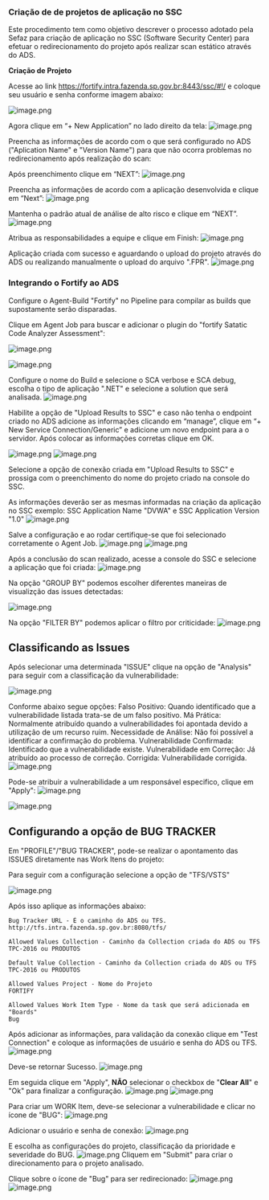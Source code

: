 ### Criação de de projetos de aplicação no SSC

Este procedimento tem como objetivo descrever o processo adotado pela Sefaz para criação de aplicação no SSC (Software Security Center) para efetuar o redirecionamento do projeto após realizar scan estático através do ADS.

**Criação de Projeto**

Acesse ao link https://fortify.intra.fazenda.sp.gov.br:8443/ssc/#!/ e coloque seu usuário e senha conforme imagem abaixo:

![image.png](/.attachments/image-fe774c43-b34e-4197-b37c-fb6b13f16030.png)

Agora clique em “+ New Application” no lado direito da tela:
![image.png](/.attachments/image-74d71f7b-5efd-4727-ac0d-656b7dfc0629.png)

Preencha as informações de acordo com o que será configurado no ADS ("Aplication Name" e "Version Name") para que não ocorra problemas no redirecionamento após realização do scan:

Após preenchimento clique em “NEXT”:
![image.png](/.attachments/image-125a1b1d-ac0b-4536-acce-fc6a9140624f.png)

Preencha as informações de acordo com a aplicação desenvolvida e clique em “Next”:
![image.png](/.attachments/image-6846c2ea-67af-4f03-9745-831c971df962.png)

Mantenha o padrão atual de análise de alto risco e clique em “NEXT”.
![image.png](/.attachments/image-b5522feb-f1fe-4d9f-bf5c-9c73f12c4ecc.png)

Atribua as responsabilidades a equipe e clique em Finish:
![image.png](/.attachments/image-cfd9e1cd-31d6-49ed-afc5-7dbc079b5f5a.png)

Aplicação criada com sucesso e aguardando o upload do projeto através do ADS ou realizando manualmente o upload do arquivo ".FPR".
![image.png](/.attachments/image-7a2f1ad0-9478-49a9-95c6-fe7df99ab547.png)

### Integrando o Fortify ao ADS

Configure o Agent-Build "Fortify" no Pipeline para compilar as builds que supostamente serão disparadas.

Clique em Agent Job para buscar e adicionar o plugin do "fortify Satatic Code Analyzer Assessment":

![image.png](/.attachments/image-45a3cbcc-d4f8-412a-b949-a8d0c4a8b7e3.png)

![image.png](/.attachments/image-c152aa17-057f-42fe-8027-a12235c1ac0c.png)

Configure o nome do Build e selecione o SCA verbose e SCA debug, escolha o tipo de aplicação ".NET" e selecione a solution que será analisada.
![image.png](/.attachments/image-88234326-d67f-4fa1-bc5d-4f8e2f3fa209.png)

Habilite a opção de "Upload Results to SSC" e caso não tenha o endpoint criado no ADS adicione as informações clicando em “manage”,  clique em “+ New Service Connection/Generic” e adicione um novo endpoint para a o servidor. Após colocar as informações
corretas clique em OK.

![image.png](/.attachments/image-3ddee912-0338-4aad-974b-c8c198bee5a8.png)
![image.png](/.attachments/image-00458187-5cab-49c3-a668-8a7ce259a85e.png)

Selecione a opção de conexão criada em "Upload Results to SSC" e prossiga com o preenchimento do nome do projeto criado na console do SSC.

As informações deverão ser as mesmas informadas na criação da aplicação no SSC exemplo: SSC Application Name "DVWA" e SSC Application Version "1.0" 
![image.png](/.attachments/image-47c91fe1-3e95-4ac2-b525-f621aa35a576.png)

Salve a configuração e ao rodar certifique-se que foi selecionado corretamente o Agent Job.
![image.png](/.attachments/image-e7e457a6-653e-46ce-b045-8a79ed6d38c1.png)
![image.png](/.attachments/image-ee3ac16a-0891-4e86-a1d6-657acbc4a505.png)

Após a conclusão do scan realizado, acesse a console do SSC e selecione a aplicação que foi criada:
![image.png](/.attachments/image-b448b43c-88a7-46aa-b475-a0ef963d2e8d.png)

Na opção "GROUP BY" podemos escolher diferentes maneiras de visualizção das issues detectadas:

![image.png](/.attachments/image-0e361d15-2a80-453d-975e-cd0689952edc.png)

Na opção "FILTER BY" podemos aplicar o filtro por criticidade:
![image.png](/.attachments/image-5d0391c8-bcbb-4a09-9257-0459a0c495c3.png)


## Classificando as Issues

Após selecionar uma determinada "ISSUE" clique na opção de "Analysis" para seguir com a classificação da vulnerabilidade:

![image.png](/.attachments/image-a0cb6045-faea-47d6-a3aa-3267a5c4194d.png)

Conforme abaixo segue opções:
Falso Positivo: Quando identificado que a vulnerabilidade listada trata-se de um falso positivo.
Má Prática: Normalmente atribuído quando a vulnerabilidades foi apontada devido a utilização de um recurso ruim.
Necessidade de Análise: Não foi possível a identificar a confirmação do problema.
Vulnerabilidade Confirmada: Identificado que a vulnerabilidade existe.
Vulnerabilidade em Correção: Já atribuído ao processo de correção.
Corrigida: Vulnerabilidade corrigida.
![image.png](/.attachments/image-168a61c4-2721-4261-842f-7440b3216c94.png)

Pode-se atribuir a vulnerabilidade a um responsável especifico, clique em "Apply":
![image.png](/.attachments/image-cf0ea3c6-aa19-4f55-9793-0e847f856b80.png)

![image.png](/.attachments/image-e309f0a2-5621-4460-a726-70b22c9b6294.png)

## Configurando a opção de BUG TRACKER

Em "PROFILE"/"BUG TRACKER", pode-se realizar o apontamento das ISSUES diretamente nas Work Itens do projeto:

Para seguir com a configuração selecione a opção de "TFS/VSTS"

![image.png](/.attachments/image-4a93ba14-780f-418f-bbdd-f002045b876b.png)

Após isso aplique as informações abaixo:
```
Bug Tracker URL - É o caminho do ADS ou TFS.
http://tfs.intra.fazenda.sp.gov.br:8080/tfs/

Allowed Values Collection - Caminho da Collection criada do ADS ou TFS
TPC-2016 ou PRODUTOS
 
Default Value Collection - Caminho da Collection criada do ADS ou TFS
TPC-2016 ou PRODUTOS
 
Allowed Values Project - Nome do Projeto
FORTIFY

Allowed Values Work Item Type - Nome da task que será adicionada em "Boards"
Bug
```
Após adicionar as informações, para validação da conexão clique em "Test Connection" e coloque as informações de usuário e senha do ADS ou TFS.
![image.png](/.attachments/image-9dbe2f53-a119-4e22-8954-2804e56ecf1f.png)

Deve-se retornar Sucesso.
![image.png](/.attachments/image-51ec8eec-f82f-4138-a03c-770ff7e31c52.png)

Em seguida clique em "Apply", **NÃO** selecionar o checkbox de "**Clear All**" e "Ok" para finalizar a configuração.
![image.png](/.attachments/image-1d2daa19-1007-4eb0-9cdd-18344cf8727c.png)
![image.png](/.attachments/image-7c53418d-42f4-46f8-8147-f13f1143abe3.png)

Para criar um WORK Item, deve-se selecionar a vulnerabilidade e clicar no ícone de "BUG":
![image.png](/.attachments/image-928d407b-5669-4092-9bb7-23a1941d015d.png)

Adicionar o usuário e senha de conexão:
![image.png](/.attachments/image-71ac5d52-28d4-42ba-8c4b-e401b2a388b7.png)

E escolha as configurações do projeto, classificação da prioridade e severidade do BUG.
![image.png](/.attachments/image-61c7b5b9-3391-4845-80bc-a561f5b1e971.png)
Cliquem em "Submit" para criar o direcionamento para o projeto analisado.

Clique sobre o ícone de "Bug" para ser redirecionado:
![image.png](/.attachments/image-e1f1a214-b863-4e9d-b6b3-f32b2bf40696.png)
![image.png](/.attachments/image-180da0c7-02af-41c8-af59-83eb3540a2f4.png)

